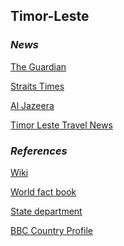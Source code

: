 ## Timor-Leste ##

### _News_ ###

[The Guardian](https://www.theguardian.com/world/timor-leste)

[Straits Times](https://www.straitstimes.com/tags/timor-leste)

[Al Jazeera](https://www.aljazeera.com/topics/country/east-timor.html)

[Timor Leste Travel News](https://www.timorleste.tl/news/)

[]()

[]()

[]()

### _References_ ###
[Wiki](https://en.wikipedia.org/wiki/East_Timor)

[World fact book](https://www.cia.gov/library/publications/resources/the-world-factbook/geos/tt.html)

[State department](https://www.state.gov/countries-areas/timor-leste/)

[BBC Country Profile](https://www.bbc.com/news/world-asia-pacific-14919009)
